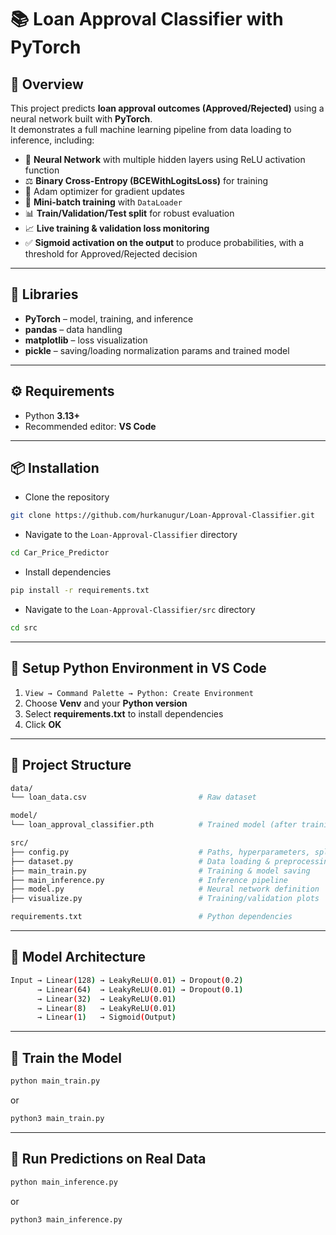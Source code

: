 # 📚 Loan Approval Classifier with PyTorch

## 📖 Overview
This project predicts **loan approval outcomes (Approved/Rejected)** using a neural network built with **PyTorch**.  
It demonstrates a full machine learning pipeline from data loading to inference, including:

- 🧠 **Neural Network** with multiple hidden layers using ReLU activation function  
- ⚖️ **Binary Cross-Entropy (BCEWithLogitsLoss)** for training
- 🚀 Adam optimizer for gradient updates 
- 🔀 **Mini-batch training** with `DataLoader`  
- 📊 **Train/Validation/Test split** for robust evaluation  
- 📈 **Live training & validation loss monitoring**  
- ✅ **Sigmoid activation on the output** to produce probabilities, with a threshold for Approved/Rejected decision

---

## 🧩 Libraries
- **PyTorch** – model, training, and inference  
- **pandas** – data handling  
- **matplotlib** – loss visualization  
- **pickle** – saving/loading normalization params and trained model

---

## ⚙️ Requirements

- Python **3.13+**
- Recommended editor: **VS Code**

---

## 📦 Installation

- Clone the repository
```bash
git clone https://github.com/hurkanugur/Loan-Approval-Classifier.git
```

- Navigate to the `Loan-Approval-Classifier` directory
```bash
cd Car_Price_Predictor
```

- Install dependencies
```bash
pip install -r requirements.txt
```

- Navigate to the `Loan-Approval-Classifier/src` directory
```bash
cd src
```

---

## 🔧 Setup Python Environment in VS Code

1. `View → Command Palette → Python: Create Environment`  
2. Choose **Venv** and your **Python version**  
3. Select **requirements.txt** to install dependencies  
4. Click **OK**

---

## 📂 Project Structure

```bash
data/
└── loan_data.csv                         # Raw dataset

model/
└── loan_approval_classifier.pth          # Trained model (after training)

src/
├── config.py                             # Paths, hyperparameters, split ratios
├── dataset.py                            # Data loading & preprocessing
├── main_train.py                         # Training & model saving
├── main_inference.py                     # Inference pipeline
├── model.py                              # Neural network definition
├── visualize.py                          # Training/validation plots

requirements.txt                          # Python dependencies
```

---

## 📂 Model Architecture

```bash
Input → Linear(128) → LeakyReLU(0.01) → Dropout(0.2)
      → Linear(64)  → LeakyReLU(0.01) → Dropout(0.1)
      → Linear(32)  → LeakyReLU(0.01)
      → Linear(8)   → LeakyReLU(0.01)
      → Linear(1)   → Sigmoid(Output)
```

---

## 📂 Train the Model
```bash
python main_train.py
```
or
```bash
python3 main_train.py
```

---

## 📂 Run Predictions on Real Data
```bash
python main_inference.py
```
or
```bash
python3 main_inference.py
```
